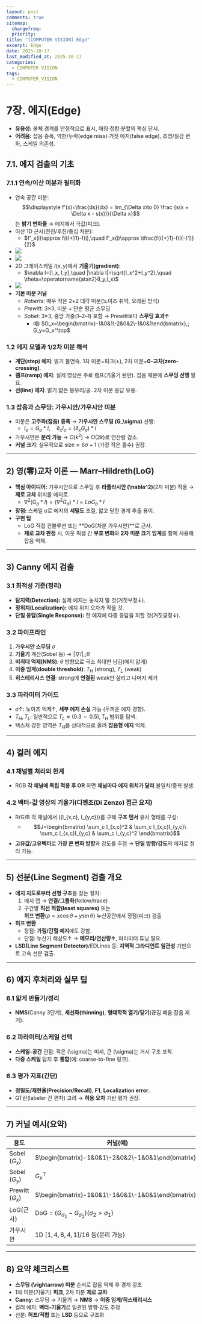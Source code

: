 ```yaml
---
layout: post
comments: true
sitemap:
  changefreq:
  priority:
title: "[COMPUTER VISION] Edge"
excerpt: Edge
date: 2025-10-17
last_modified_at: 2025-10-17
categories:
  - COMPUTER VISION
tags:
  - COMPUTER_VISION
---
```


# 7장. 에지(Edge)

- **유용성:** 물체 경계를 안정적으로 표시, 매칭·정합·분할의 핵심 단서.
- **어려움:** 잡음 증폭, 약한/누락(edge miss)·거짓 에지(false edge), 조명/질감 변화, 스케일 의존성.

## 7.1. 에지 검출의 기초

### 7.1.1 연속/이산 미분과 필터화

- 연속 공간 미분: $$\displaystyle f'(x)=\frac{ds}{dx} = lim_{\Delta x\to 0} \frac {s(x + \Delta x - s(x))}{\Delta x}$$ 는 **밝기 변화율** → 에지에서 극값(피크).
- 이산 1D 근사(전진/후진/중심 차분):
	- $f'_x(i)\approx f(i{+}1)-f(i),\quad f'_x(i)\approx \tfrac{f(i{+}1)-f(i{-}1)}{2}$
- ![](../../_image/2025-10-17-12-04-21.jpg)
- ![](../../_image/2025-10-17-12-04-28.jpg)
- 2D 그레이스케일 $I(x,y)$에서 **기울기(gradient)**:
	- $\nabla I=[I_x, I_y],\quad |\nabla I|=\sqrt{I_x^2+I_y^2},\quad \theta=\operatorname{atan2}(I_y,I_x)$
- ![](../../_image/2025-10-17-12-04-43.jpg)
- **기본 미분 커널**
    - _Roberts_: 매우 작은 2×2 대각 미분(노이즈 취약, 오래된 방식)
    - _Prewitt_: 3×3, 미분 + 단순 평균 스무딩
    - _Sobel_: 3×3, 중앙 가중(1–2–1) 포함 → Prewitt보다 **스무딩 효과↑**
	    - 예) $G_x=\begin{bmatrix}-1&0&1\-2&0&2\-1&0&1\end{bmatrix},; G_y=G_x^\top$

### 1.2 에지 모델과 1/2차 미분 해석

- **계단(step) 에지**: 밝기 불연속. 1차 미분=피크(±), 2차 미분=**0-교차(zero-crossing)**.
- **램프(ramp) 에지**: 실제 영상은 주로 램프(기울기 완만). 잡음 때문에 **스무딩 선행** 필요.
- **선(line) 에지**: 밝기 얇은 봉우리/골. 2차 미분 응답 유용.

### 1.3 잡음과 스무딩: 가우시안/가우시안 미분

- 미분은 **고주파(잡음) 증폭** → **가우시안 스무딩 (G_\sigma)** 선행:
	- $I_\sigma = G_\sigma * I,\quad \partial_x I_\sigma = (\partial_x G_\sigma) * I$
- 가우시안은 **분리 가능** → $O(k^2)$ → $O(2k)$로 연산량 감소.
- **커널 크기**: 실무적으로 $\text{size} \approx 6\sigma+1$ (가장 작은 홀수) 권장.

---

## 2) 영(零)교차 이론 — Marr–Hildreth(LoG)

- **핵심 아이디어:** 가우시안으로 스무딩 후 **라플라시안 (\nabla^2)**(2차 미분) 적용 → **제로 교차** 위치를 에지로. 
	- $\nabla^2 (G_\sigma * I) = (\nabla^2 G_\sigma) * I = LoG_\sigma * I$
- **장점:** 스케일 $\sigma$로 에지의 **세밀도** 조절, 얇고 닫힌 경계 추출 용이.
- **구현 팁**
    - LoG 직접 컨볼루션 또는 **DoG(차분 가우시안)**로 근사.
    - **제로 교차 판정** 시, 이웃 픽셀 간 **부호 변화**와 **2차 미분 크기 임계**를 함께 사용해 잡음 억제.

---

## 3) Canny 에지 검출

### 3.1 최적성 기준(정리)

- **탐지력(Detection):** 실제 에지는 놓치지 말 것(거짓부정↓).
- **정위치(Localization):** 에지 위치 오차가 작을 것.
- **단일 응답(Single Response):** 한 에지에 다중 응답을 피할 것(거짓긍정↓).

### 3.2 파이프라인

1. **가우시안 스무딩** $\sigma$
2. **기울기** 계산(Sobel 등) → $|\nabla I|,;\theta$
3. **비최대 억제(NMS)**: $\theta$ 방향으로 국소 최대만 남김(에지 얇게)
4. **이중 임계(double threshold)**: $T_H$ (strong), $T_L$ (weak)
5. **히스테리시스 연결**: strong에 **연결된** weak만 살리고 나머지 제거

### 3.3 파라미터 가이드

- $\sigma$↑: 노이즈 억제↑, **세부 에지 손실** 가능 (두꺼운 에지 경향).
- $T_H, T_L$: 일반적으로 $T_L \approx (0.3\sim 0.5),T_H$ 범위를 탐색.
- 텍스처 강한 영역은 $T_H$를 상대적으로 올려 **잡음형 에지** 억제.

---

## 4) 컬러 에지

### 4.1 채널별 처리의 한계

- RGB **각 채널에 독립 적용 후 OR** 하면 **채널마다 에지 위치가 달라** 불일치/중복 발생.

### 4.2 벡터-값 영상의 기울기(디젠조(Di Zenzo) 접근 요지)

- R/G/B 각 채널에서 ((I_{x,c}, I_{y,c}))를 구해 **구조 텐서** 유사 형태를 구성: 
	- $$J=\begin{bmatrix}  
	    \sum_c I_{x,c}^2 & \sum_c I_{x,c}I_{y,c}\  
	    \sum_c I_{x,c}I_{y,c} & \sum_c I_{y,c}^2  
	    \end{bmatrix}$$
- **고유값/고유벡터**로 **가장 큰 변화 방향**과 강도를 추정 → **단일 방향/강도**의 에지로 정리 가능.

---

## 5) 선분(Line Segment) 검출 개요

- **에지 지도로부터 선형 구조**를 찾는 절차:
    1. 에지 맵 → **연결/그룹화**(follow/trace)
    2. 구간별 **직선 적합(least squares)** 또는  
        **허프 변환**($\rho=x\cos\theta+y\sin\theta$) 누산공간에서 정점(피크) 검출
- **허프 변환**
    - 장점: **가림/간헐 에지**에도 강함.
    - 단점: 누산기 해상도↑ → **메모리/연산량↑**, 파라미터 튜닝 필요.
- **LSD(Line Segment Detector)**/EDLines 등: **지역적 그라디언트 일관성** 기반으로 고속 선분 검출.

---

## 6) 에지 후처리와 실무 팁

### 6.1 얇게 만들기/정리

- **NMS**(Canny 3단계), **세선화(thinning)**, **형태학적 열기/닫기**(끊김 메움·잡음 제거).

### 6.2 파라미터/스케일 선택

- **스케일-공간** 관점: 작은 (\sigma)는 미세, 큰 (\sigma)는 거시 구조 포착.
- **다중 스케일** 탐지 후 **통합**(예: coarse-to-fine 링크).

### 6.3 평가 지표(간단)

- **정밀도/재현율(Precision/Recall)**, **F1**, **Localization error**.
- GT란(labeler 간 편차) 고려 → **허용 오차** 기반 평가 권장.

---

## 7) 커널 예시(요약)

| 용도              | 커널(예)                                                     |
| --------------- | --------------------------------------------------------- |
| Sobel ($G_x$)   | $\begin{bmatrix}-1&0&1\-2&0&2\-1&0&1\end{bmatrix}$        |
| Sobel ($G_y$)   | $G_x^\top$                                                |
| Prewitt ($G_x$) | $\begin{bmatrix}-1&0&1\-1&0&1\-1&0&1\end{bmatrix}$        |
| LoG(근사)         | DoG = $(G_{\sigma_1} - G_{\sigma_2}) (\sigma_2>\sigma_1)$ |
| 가우시안            | 1D $[1,4,6,4,1]/16$ 등(분리 가능)                              |

---

## 8) 요약 체크리스트

-  **스무딩 (\rightarrow) 미분** 순서로 잡음 억제 후 경계 강조
-  1차 미분(기울기) **피크**, 2차 미분 **제로 교차**
-  **Canny**: 스무딩 → 기울기 → **NMS** → **이중 임계/히스테리시스**
-  컬러 에지: **벡터-기울기**로 일관된 방향·강도 추정
-  선분: **허프/적합** 또는 **LSD** 등으로 구조화